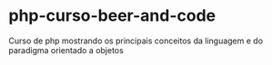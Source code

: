 # php-curso-beer-and-code
Curso de php mostrando os principais conceitos da linguagem e do paradigma orientado a objetos
